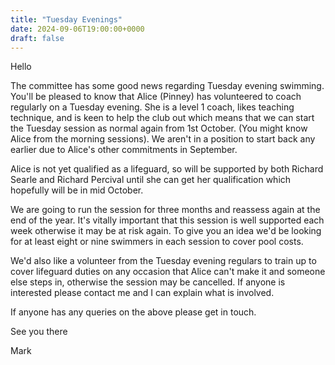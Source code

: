 ```yaml
---
title: "Tuesday Evenings"
date: 2024-09-06T19:00:00+0000
draft: false
---
```

Hello

The committee has some good news regarding Tuesday evening swimming. You'll be pleased to know that Alice (Pinney) has volunteered to coach regularly on a Tuesday evening. She is a level 1 coach, likes teaching technique, and is keen to help the club out which means that we can start the Tuesday session as normal again from 1st October. (You might know Alice from the morning sessions). We aren't in a position to start back any earlier due to Alice's other commitments in September.

Alice is not yet qualified as a lifeguard, so will be supported by both Richard Searle and Richard Percival until she can get her qualification which hopefully will be in mid October.

We are going to run the session for three months and reassess again at the end of the year. It's vitally important that this session is well supported each week otherwise it may be at risk again. To give you an idea we'd be looking for at least eight or nine swimmers in each session to cover pool costs. 

We'd also like a volunteer from the Tuesday evening regulars to train up to cover lifeguard duties on any occasion that Alice can't make it and someone else steps in, otherwise the session may be cancelled. If anyone is interested please contact me and I can explain what is involved.

If anyone has any queries on the above please get in touch.

See you there

Mark
<!--more-->
